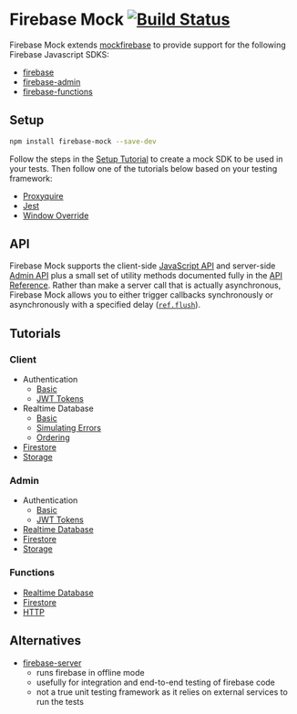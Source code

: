Firebase Mock [![Build Status](https://travis-ci.org/soumak77/firebase-mock.svg?branch=master)](https://travis-ci.org/soumak77/firebase-mock)
============

Firebase Mock extends [mockfirebase](https://github.com/katowulf/mockfirebase) to provide support for the following Firebase Javascript SDKS:
- [firebase](https://github.com/firebase/firebase-js-sdk)
- [firebase-admin](https://github.com/firebase/firebase-admin-node)
- [firebase-functions](https://github.com/firebase/firebase-functions)

## Setup
```bash
npm install firebase-mock --save-dev
```
Follow the steps in the [Setup Tutorial](tutorials/integration/setup.md) to create a mock SDK to be used in your tests.  Then follow one of the tutorials below based on your testing framework:
* [Proxyquire](tutorials/integration/proxyquire.md)
* [Jest](tutorials/integration/jest.md)
* [Window Override](tutorials/integration/window.md)

## API

Firebase Mock supports the client-side [JavaScript API](https://firebase.google.com/docs/reference/js/) and server-side [Admin API](https://firebase.google.com/docs/reference/admin/node/) plus a small set of utility methods documented fully in the [API Reference](API.md). Rather than make a server call that is actually asynchronous, Firebase Mock allows you to either trigger callbacks synchronously or asynchronously with a specified delay ([`ref.flush`](API.md#flushdelay---ref)).

## Tutorials

### Client
* Authentication
  * [Basic](tutorials/client/auth/authentication.md)
  * [JWT Tokens](tutorials/client/auth/tokens.md)
* Realtime Database
  * [Basic](tutorials/client/rtdb/basic.md)
  * [Simulating Errors](tutorials/client/rtdb/errors.md)
  * [Ordering](tutorials/client/rtdb/spies.md)
* [Firestore](tutorials/client/firestore.md)
* [Storage](tutorials/client/storage.md)

### Admin
* Authentication
  * [Basic](tutorials/admin/authentication.md)
  * [JWT Tokens](tutorials/admin/tokens.md)
* [Realtime Database](tutorials/admin/rtdb.md)
* [Firestore](tutorials/admin/firestore.md)
* [Storage](tutorials/admin/storage.md)

### Functions
* [Realtime Database](tutorials/functions/rtdb.md)
* [Firestore](tutorials/functions/firestore.md)
* [HTTP](tutorials/functions/http.md)

## Alternatives
* [firebase-server](https://github.com/urish/firebase-server)
  * runs firebase in offline mode
  * usefully for integration and end-to-end testing of firebase code
  * not a true unit testing framework as it relies on external services to run the tests

